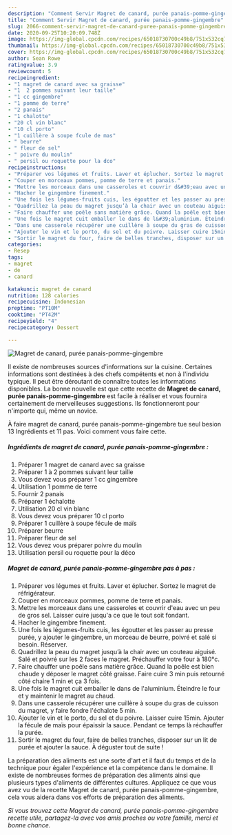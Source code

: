 ```yaml
---
description: "Comment Servir Magret de canard, purée panais-pomme-gingembre"
title: "Comment Servir Magret de canard, purée panais-pomme-gingembre"
slug: 2066-comment-servir-magret-de-canard-puree-panais-pomme-gingembre
date: 2020-09-25T10:20:09.748Z
image: https://img-global.cpcdn.com/recipes/65018730700c49b8/751x532cq70/magret-de-canard-puree-panais-pomme-gingembre-photo-principale-de-la-recette.jpg
thumbnail: https://img-global.cpcdn.com/recipes/65018730700c49b8/751x532cq70/magret-de-canard-puree-panais-pomme-gingembre-photo-principale-de-la-recette.jpg
cover: https://img-global.cpcdn.com/recipes/65018730700c49b8/751x532cq70/magret-de-canard-puree-panais-pomme-gingembre-photo-principale-de-la-recette.jpg
author: Sean Rowe
ratingvalue: 3.9
reviewcount: 5
recipeingredient:
- "1 magret de canard avec sa graisse"
- "1  2 pommes suivant leur taille"
- "1 cc gingembre"
- "1 pomme de terre"
- "2 panais"
- "1 chalotte"
- "20 cl vin blanc"
- "10 cl porto"
- "1 cuillère à soupe fcule de mas"
- " beurre"
- " fleur de sel"
- " poivre du moulin"
- " persil ou roquette pour la dco"
recipeinstructions:
- "Préparer vos légumes et fruits. Laver et éplucher. Sortez le magret de réfrigérateur."
- "Couper en morceaux pommes, pomme de terre et panais."
- "Mettre les morceaux dans une casseroles et couvrir d&#39;eau avec un peu de gros sel. Laisser cuire jusqu&#39;a ce que le tout soit fondant."
- "Hacher le gingembre finement."
- "Une fois les légumes-fruits cuis, les égoutter et les passer au presse purée, y ajouter le gingembre, un morceau de beurre, poivré et salé si besoin. Réserver."
- "Quadrillez la peau du magret jusqu’à la chair avec un couteau aiguisé. Salé et poivré sur les 2 faces le magret. Préchauffer votre four à 180°c."
- "Faire chauffer une poêle sans matière grâce. Quand la poêle est bien chaude y déposer le magret côté graisse. Faire cuire 3 min puis retourné côté chaire 1 min et ça 3 fois."
- "Une fois le magret cuit emballer le dans de l&#39;aluminium. Éteindre le four et y maintenir le magret au chaud."
- "Dans une casserole récupérer une cuillère à soupe du gras de cuisson du magret, y faire fondre l&#39;échalote 5 min."
- "Ajouter le vin et le porto, du sel et du poivre. Laisser cuire 15min. Ajouter la fécule de maïs pour épaissir la sauce. Pendant ce temps là réchauffer la purée."
- "Sortir le magret du four, faire de belles tranches, disposer sur un lit de purée et ajouter la sauce. À déguster tout de suite !"
categories:
- Resep
tags:
- magret
- de
- canard

katakunci: magret de canard 
nutrition: 128 calories
recipecuisine: Indonesian
preptime: "PT10M"
cooktime: "PT42M"
recipeyield: "4"
recipecategory: Dessert

---
```



![Magret de canard, purée panais-pomme-gingembre](https://img-global.cpcdn.com/recipes/65018730700c49b8/751x532cq70/magret-de-canard-puree-panais-pomme-gingembre-photo-principale-de-la-recette.jpg)

Il existe de nombreuses sources d'informations sur la cuisine. Certaines informations sont destinées à des chefs compétents et non à l'individu typique. Il peut être déroutant de connaître toutes les informations disponibles. La bonne nouvelle est que cette recette de <strong> Magret de canard, purée panais-pomme-gingembre </strong> est facile à réaliser et vous fournira certainement de merveilleuses suggestions. Ils fonctionneront pour n'importe qui, même un novice.

<!--inarticleads1-->

À faire magret de canard, purée panais-pomme-gingembre tue seul besion 13 Ingrédients et 11 pas. Voici comment vous faire cette.

##### Ingrédients de magret de canard, purée panais-pomme-gingembre :

1. Préparer 1 magret de canard avec sa graisse
1. Préparer 1 à 2 pommes suivant leur taille
1. Vous devez vous préparer 1 cc gingembre
1. Utilisation 1 pomme de terre
1. Fournir 2 panais
1. Préparer 1 échalotte
1. Utilisation 20 cl vin blanc
1. Vous devez vous préparer 10 cl porto
1. Préparer 1 cuillère à soupe fécule de maïs
1. Préparer  beurre
1. Préparer  fleur de sel
1. Vous devez vous préparer  poivre du moulin
1. Utilisation  persil ou roquette pour la déco




<!--inarticleads2-->

##### Magret de canard, purée panais-pomme-gingembre pas à pas :

1. Préparer vos légumes et fruits. Laver et éplucher. Sortez le magret de réfrigérateur.
1. Couper en morceaux pommes, pomme de terre et panais.
1. Mettre les morceaux dans une casseroles et couvrir d&#39;eau avec un peu de gros sel. Laisser cuire jusqu&#39;a ce que le tout soit fondant.
1. Hacher le gingembre finement.
1. Une fois les légumes-fruits cuis, les égoutter et les passer au presse purée, y ajouter le gingembre, un morceau de beurre, poivré et salé si besoin. Réserver.
1. Quadrillez la peau du magret jusqu’à la chair avec un couteau aiguisé. Salé et poivré sur les 2 faces le magret. Préchauffer votre four à 180°c.
1. Faire chauffer une poêle sans matière grâce. Quand la poêle est bien chaude y déposer le magret côté graisse. Faire cuire 3 min puis retourné côté chaire 1 min et ça 3 fois.
1. Une fois le magret cuit emballer le dans de l&#39;aluminium. Éteindre le four et y maintenir le magret au chaud.
1. Dans une casserole récupérer une cuillère à soupe du gras de cuisson du magret, y faire fondre l&#39;échalote 5 min.
1. Ajouter le vin et le porto, du sel et du poivre. Laisser cuire 15min. Ajouter la fécule de maïs pour épaissir la sauce. Pendant ce temps là réchauffer la purée.
1. Sortir le magret du four, faire de belles tranches, disposer sur un lit de purée et ajouter la sauce. À déguster tout de suite !




<!--inarticleads1-->

<p>
La préparation des aliments est une sorte d'art et il faut du temps et de la technique pour égaler l'expérience et la compétence dans le domaine. Il existe de nombreuses formes de préparation des aliments ainsi que plusieurs types d'aliments de différentes cultures. Appliquez ce que vous avez vu de la recette Magret de canard, purée panais-pomme-gingembre, cela vous aidera dans vos efforts de préparation des aliments.
</p>

<p>
<i>Si vous trouvez cette Magret de canard, purée panais-pomme-gingembre recette utile, partagez-la avec vos amis proches ou votre famille, merci et bonne chance.</i>
</p>
